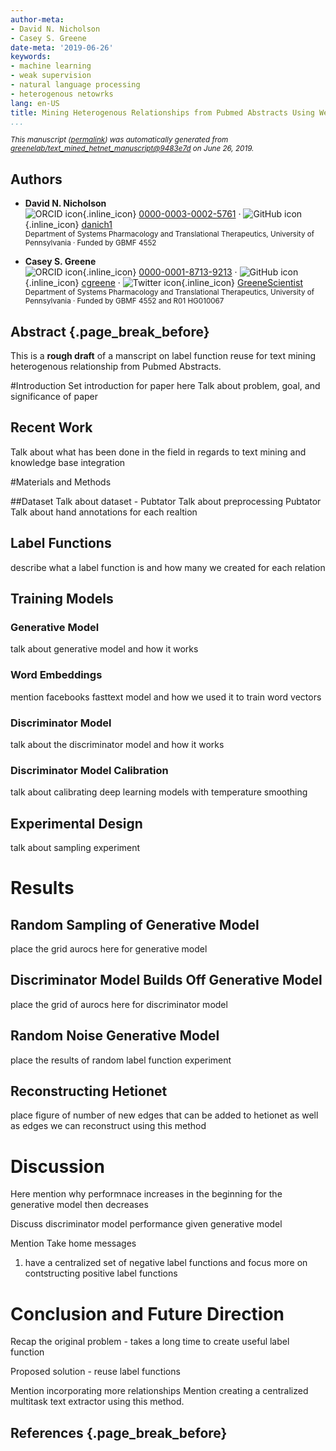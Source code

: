 ```yaml
---
author-meta:
- David N. Nicholson
- Casey S. Greene
date-meta: '2019-06-26'
keywords:
- machine learning
- weak supervision
- natural language processing
- heterogenous netowrks
lang: en-US
title: Mining Heterogenous Relationships from Pubmed Abstracts Using Weak Supervision
...
```







<small><em>
This manuscript
([permalink](https://greenelab.github.io/text_mined_hetnet_manuscript/v/9483e7dcaa583ec00708a2a95b49fa3bfadd3ffa/))
was automatically generated
from [greenelab/text_mined_hetnet_manuscript@9483e7d](https://github.com/greenelab/text_mined_hetnet_manuscript/tree/9483e7dcaa583ec00708a2a95b49fa3bfadd3ffa)
on June 26, 2019.
</em></small>

## Authors



+ **David N. Nicholson**<br>
    ![ORCID icon](images/orcid.svg){.inline_icon}
    [0000-0003-0002-5761](https://orcid.org/0000-0003-0002-5761)
    · ![GitHub icon](images/github.svg){.inline_icon}
    [danich1](https://github.com/danich1)<br>
  <small>
     Department of Systems Pharmacology and Translational Therapeutics, University of Pennsylvania
     · Funded by GBMF 4552
  </small>

+ **Casey S. Greene**<br>
    ![ORCID icon](images/orcid.svg){.inline_icon}
    [0000-0001-8713-9213](https://orcid.org/0000-0001-8713-9213)
    · ![GitHub icon](images/github.svg){.inline_icon}
    [cgreene](https://github.com/cgreene)
    · ![Twitter icon](images/twitter.svg){.inline_icon}
    [GreeneScientist](https://twitter.com/GreeneScientist)<br>
  <small>
     Department of Systems Pharmacology and Translational Therapeutics, University of Pennsylvania
     · Funded by GBMF 4552 and R01 HG010067
  </small>



## Abstract {.page_break_before}

This is a **rough draft** of a manscript on label function reuse for text mining heterogenous relationship from Pubmed Abstracts.


#Introduction
Set introduction for paper here
Talk about problem, goal, and significance of paper

## Recent Work
Talk about what has been done in the field in regards to text mining and knowledge base integration


#Materials and Methods

##Dataset
Talk about dataset - Pubtator
Talk about preprocessing Pubtator
Talk about hand annotations for each realtion

## Label Functions
describe what a label function is and how many we created for each relation

## Training Models
### Generative Model
talk about generative model and how it works
### Word Embeddings
mention facebooks fasttext model and how we used it to train word vectors
### Discriminator Model
talk about the discriminator model and how it works
### Discriminator Model Calibration
talk about calibrating deep learning models with temperature smoothing

## Experimental Design
talk about sampling experiment


# Results

## Random Sampling of Generative Model
place the grid aurocs here for generative model

## Discriminator Model Builds Off Generative Model
place the grid of aurocs here for discriminator model

## Random Noise Generative Model
place the results of random label function experiment

## Reconstructing Hetionet
place figure of number of new edges that can be added to hetionet as well as edges we can reconstruct using this method


# Discussion
Here mention why performnace increases in the beginning for the generative model then decreases

Discuss discriminator model performance given generative model

Mention Take home messages

1. have a centralized set of negative label functions and focus more on contstructing positive label functions


# Conclusion and Future Direction
Recap the original problem - takes a long time to create useful label function

Proposed solution - reuse label functions

Mention incorporating more relationships
Mention creating a centralized multitask text extractor using this method.


## References {.page_break_before}

<!-- Explicitly insert bibliography here -->
<div id="refs"></div>
